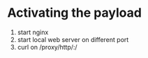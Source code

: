 # Activating the payload

1. start nginx
2. start local web server on different port
3. curl on /proxy/http/<ip>:<port>/<filename>
